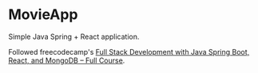 # MovieApp
Simple Java Spring + React application.

Followed freecodecamp's [Full Stack Development with Java Spring Boot, React, and MongoDB – Full Course](https://www.youtube.com/watch?v=5PdEmeopJVQ).
